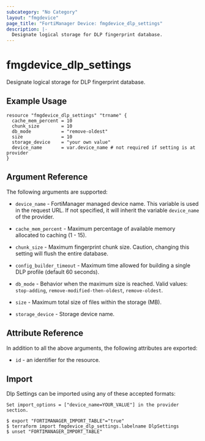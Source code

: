 ```yaml
---
subcategory: "No Category"
layout: "fmgdevice"
page_title: "FortiManager Device: fmgdevice_dlp_settings"
description: |-
  Designate logical storage for DLP fingerprint database.
---
```


# fmgdevice_dlp_settings
Designate logical storage for DLP fingerprint database.

## Example Usage

```hcl
resource "fmgdevice_dlp_settings" "trname" {
  cache_mem_percent = 10
  chunk_size        = 10
  db_mode           = "remove-oldest"
  size              = 10
  storage_device    = "your own value"
  device_name       = var.device_name # not required if setting is at provider
}
```

## Argument Reference


The following arguments are supported:

* `device_name` - FortiManager managed device name. This variable is used in the request URL. If not specified, it will inherit the variable `device_name` of the provider.

* `cache_mem_percent` - Maximum percentage of available memory allocated to caching (1 - 15).
* `chunk_size` - Maximum fingerprint chunk size. Caution, changing this setting will flush the entire database.
* `config_builder_timeout` - Maximum time allowed for building a single DLP profile (default 60 seconds).
* `db_mode` - Behavior when the maximum size is reached. Valid values: `stop-adding`, `remove-modified-then-oldest`, `remove-oldest`.

* `size` - Maximum total size of files within the storage (MB).
* `storage_device` - Storage device name.


## Attribute Reference

In addition to all the above arguments, the following attributes are exported:
* `id` - an identifier for the resource.

## Import

Dlp Settings can be imported using any of these accepted formats:
```
Set import_options = ["device_name=YOUR_VALUE"] in the provider section.

$ export "FORTIMANAGER_IMPORT_TABLE"="true"
$ terraform import fmgdevice_dlp_settings.labelname DlpSettings
$ unset "FORTIMANAGER_IMPORT_TABLE"
```

